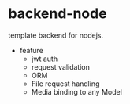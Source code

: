 # backend-node

template backend for nodejs.

- feature
   - jwt auth
   - request validation
   - ORM
   - File request handling
   - Media binding to any Model
